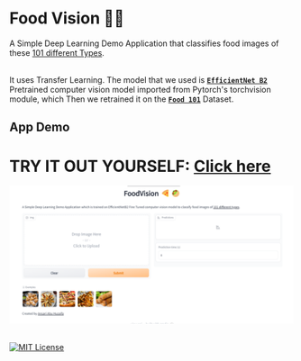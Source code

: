
# Food Vision 🍕🥙

A Simple Deep Learning Demo Application that classifies food images of these 
[101 different Types]("https://github.com/Mr-Hexi/FoodVision/blob/main/class_names.txt).


\
It uses Transfer Learning. The model that we used is [**`EfficientNet B2`**](https://pytorch.org/vision/master/models/generated/torchvision.models.efficientnet_b2.html)
Pretrained computer vision model imported from Pytorch's torchvision module, which
Then we retrained it on the [**`Food 101`**](https://www.kaggle.com/datasets/dansbecker/food-101) Dataset.











## App Demo

# TRY IT OUT YOURSELF: [Click here](https://huggingface.co/spaces/Hexii/FoodVision)
![APP Demo](https://raw.githubusercontent.com/Mr-Hexi/FoodVision/main/extras/app.png)




## 
[![MIT License](https://img.shields.io/badge/License-MIT-green.svg)](https://choosealicense.com/licenses/mit/)
